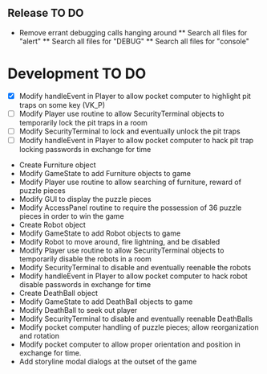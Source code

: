 ## Release TO DO
* Remove errant debugging calls hanging around
** Search all files for "alert"
** Search all files for "DEBUG"
** Search all files for "console"

# Development TO DO
* [X] Modify handleEvent in Player to allow pocket computer to highlight pit traps on some key (VK_P)
* [ ] Modify Player use routine to allow SecurityTerminal objects to temporarily lock the pit traps in a room
* [ ] Modify SecurityTerminal to lock and eventually unlock the pit traps
* [ ] Modify handleEvent in Player to allow pocket computer to hack pit trap locking passwords in exchange for time
* Create Furniture object
* Modify GameState to add Furniture objects to game
* Modify Player use routine to allow searching of furniture, reward of puzzle pieces
* Modify GUI to display the puzzle pieces
* Modify AccessPanel routine to require the possession of 36 puzzle pieces in order to win the game
* Create Robot object
* Modify GameState to add Robot objects to game
* Modify Robot to move around, fire lightning, and be disabled
* Modify Player use routine to allow SecurityTerminal objects to temporarily disable the robots in a room
* Modify SecurityTerminal to disable and eventually reenable the robots
* Modify handleEvent in Player to allow pocket computer to hack robot disable passwords in exchange for time
* Create DeathBall object
* Modify GameState to add DeathBall objects to game
* Modify DeathBall to seek out player
* Modify SecurityTerminal to disable and eventually reenable DeathBalls
* Modify pocket computer handling of puzzle pieces; allow reorganization and rotation
* Modify pocket computer to allow proper orientation and position in exchange for time.
* Add storyline modal dialogs at the outset of the game
